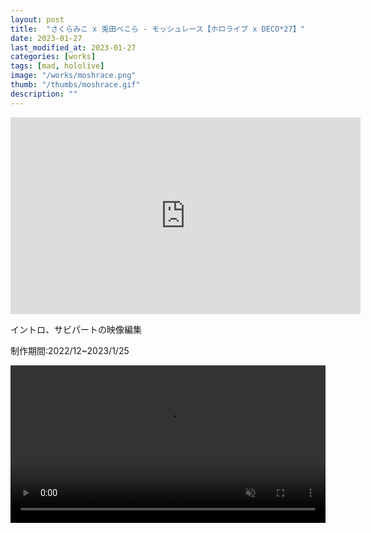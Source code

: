 ```yaml
---
layout: post
title:  "さくらみこ x 兎田ぺこら - モッシュレース【ホロライブ x DECO*27】"
date: 2023-01-27
last_modified_at: 2023-01-27
categories: [works]
tags: [mad, hololive]
image: "/works/moshrace.png"
thumb: "/thumbs/moshrace.gif"
description: ""
---
```


<iframe width="560" height="315" src="https://www.youtube.com/embed/_ZJ8MrEXIio" title="YouTube video player" frameborder="0" allow="accelerometer; autoplay; clipboard-write; encrypted-media; gyroscope; picture-in-picture; web-share" allowfullscreen></iframe>

イントロ、サビパートの映像編集

制作期間:2022/12~2023/1/25

<video controls width="100%" autoplay loop muted="true" src="/works/moshrace.mp4" type="video/mp4" >
 Sorry, your browser doesn't support embedded videos.
</video>
